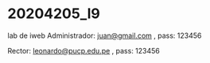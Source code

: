 # 20204205_l9
lab de iweb
Administrador:
juan@gmail.com   , pass: 123456

Rector:
leonardo@pucp.edu.pe , pass: 123456

